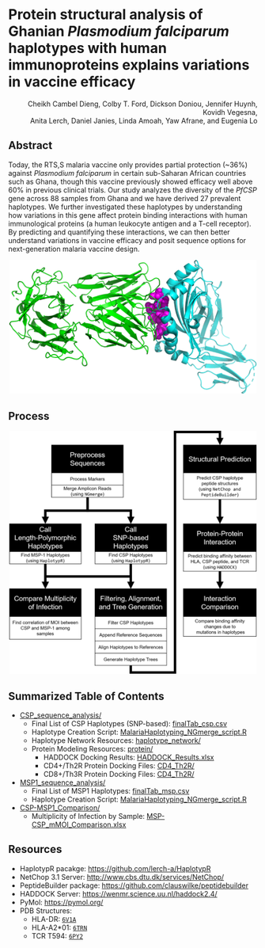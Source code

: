 # Protein structural analysis of Ghanian _Plasmodium falciparum_ haplotypes with human immunoproteins explains variations in vaccine efficacy

<p align="right">Cheikh Cambel Dieng, Colby T. Ford, Dickson Doniou, Jennifer Huynh, Kovidh Vegesna, <br>Anita Lerch, Daniel Janies, Linda Amoah, Yaw Afrane, and Eugenia Lo</p>


## Abstract

Today, the RTS,S malaria vaccine only provides partial protection (~36%) against _Plasmodium falciparum_ in certain sub-Saharan African countries such as Ghana, though this vaccine previously showed efficacy well above 60\% in previous clinical trials. Our study analyzes the diversity of the _PfCSP_ gene across 88 samples from Ghana and we have derived 27 prevalent haplotypes. We further investigated these haplotypes by understanding how variations in this gene affect protein binding interactions with human immunological proteins (a human leukocyte antigen and a T-cell receptor). By predicting and quantifying these interactions, we can then better understand variations in vaccine efficacy and posit sequence options for next-generation malaria vaccine design.

<p align="middle"><img src="https://raw.githubusercontent.com/colbyford/Ghana_CSP_Haplotypes/main/CSP_sequence_analysis/protein/CD4_Th2R/renderings/HLA-TCR_csp-reference.png" width="500"></p>



## Process

<p align="middle"><img src="https://raw.githubusercontent.com/colbyford/Ghana_CSP_Haplotypes/main/CSP_sequence_analysis/figures/process_v2.png" width="500"></p>

## Summarized Table of Contents

- [CSP_sequence_analysis/](CSP_sequence_analysis/)
  - Final List of CSP Haplotypes (SNP-based): [finalTab_csp.csv](/CSP_sequence_analysis/finalTab_csp.csv)
  - Haplotype Creation Script: [MalariaHaplotyping_NGmerge_script.R](/CSP_sequence_analysis/MalariaHaplotyping_NGmerge_script.R)
  - Haplotype Network Resources: [haplotype_network/](/CSP_sequence_analysis/haplotype_network/)
  - Protein Modeling Resources: [protein/](/CSP_sequence_analysis/protein/)
    - HADDOCK Docking Results: [HADDOCK_Results.xlsx](/CSP_sequence_analysis/protein/HADDOCK_Results.xlsx)
    - CD4+/Th2R Protein Docking Files: [CD4_Th2R/](/CSP_sequence_analysis/protein/CD4_Th2R/)
    - CD8+/Th3R Protein Docking Files: [CD4_Th2R/](/CSP_sequence_analysis/protein/CD8_Th23/)
- [MSP1_sequence_analysis/](MSP1_sequence_analysis/)
  - Final List of MSP1 Haplotypes: [finalTab_msp.csv](/MSP1_sequence_analysis/finalTab_msp.csv)
  - Haplotype Creation Script: [MalariaHaplotyping_NGmerge_script.R](/MSP1_sequence_analysis/MalariaHaplotyping_NGmerge_script.R)
- [CSP-MSP1_Comparison/](CSP-MSP1_Comparison/)
  -  Multiplicity of Infection by Sample: [MSP-CSP_mMOI_Comparison.xlsx](/CSP-MSP1_Comparison/MSP-CSP_mMOI_Comparison.xlsx)

## Resources

- HaplotypR pacakge: https://github.com/lerch-a/HaplotypR
- NetChop 3.1 Server: http://www.cbs.dtu.dk/services/NetChop/
- PeptideBuilder package: https://github.com/clauswilke/peptidebuilder
- HADDOCK Server: https://wenmr.science.uu.nl/haddock2.4/
- PyMol: https://pymol.org/
- PDB Structures:
  - HLA-DR: [`6V1A`](https://www.rcsb.org/structure/6V1A)
  - HLA-A2*01: [`6TRN`](https://www.rcsb.org/structure/6TRN)
  - TCR T594: [`6PY2`](https://www.rcsb.org/structure/6py2)
